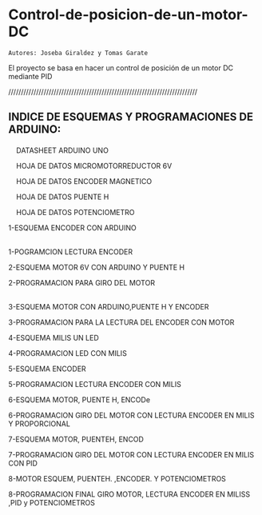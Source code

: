 # Control-de-posicion-de-un-motor-DC
    Autores: Joseba Giraldez y Tomas Garate
El proyecto se basa en hacer un control de posición de un motor DC mediante PID
 
 ///////////////////////////////////////////////////////////////////////////
 
## INDICE DE ESQUEMAS Y PROGRAMACIONES DE ARDUINO:  </p>
&nbsp;&nbsp;&nbsp;&nbsp;DATASHEET  ARDUINO UNO </p> 
&nbsp;&nbsp;&nbsp;&nbsp;HOJA DE DATOS  MICROMOTORREDUCTOR 6V </p>
&nbsp;&nbsp;&nbsp;&nbsp;HOJA DE DATOS  ENCODER MAGNETICO </p>
&nbsp;&nbsp;&nbsp;&nbsp;HOJA DE DATOS  PUENTE H </p>
&nbsp;&nbsp;&nbsp;&nbsp;HOJA DE DATOS  POTENCIOMETRO </p>
  
1-ESQUEMA  ENCODER CON ARDUINO </p>   
1-POGRAMCION LECTURA ENCODER </p>
2-ESQUEMA MOTOR 6V CON ARDUINO Y PUENTE H </p> 
2-PROGRAMACION PARA GIRO DEL MOTOR </p>  
3-ESQUEMA MOTOR CON ARDUINO,PUENTE H  Y ENCODER </p>
3-PROGRAMACION PARA LA LECTURA DEL ENCODER CON MOTOR </p>
4-ESQUEMA MILIS  UN LED </p>
4-PROGRAMACION LED CON MILIS </p>
5-ESQUEMA ENCODER </p>
5-PROGRAMACION LECTURA ENCODER CON MILIS </p>
6-ESQUEMA MOTOR, PUENTE H,  ENCODe </p>
6-PROGRAMACION GIRO DEL MOTOR CON LECTURA ENCODER EN MILIS Y PROPORCIONAL </p>
7-ESQUEMA MOTOR,  PUENTEH, ENCOD </p>
7-PROGRAMACION GIRO DEL MOTOR CON LECTURA ENCODER EN MILIS  CON PID </p>
8-MOTOR ESQUEM, PUENTEH. ,ENCODER.  Y  POTENCIOMETROS </p>
8-PROGRAMACION FINAL GIRO MOTOR, LECTURA ENCODER EN MILISS ,PID y POTENCIOMETROS </p>
